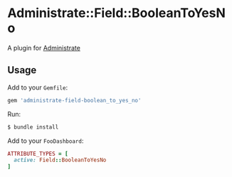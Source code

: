 # Administrate::Field::BooleanToYesNo

A plugin for [Administrate](https://github.com/thoughtbot/administrate)

## Usage

Add to your `Gemfile`:

```ruby
gem 'administrate-field-boolean_to_yes_no'
```

Run:

```bash
$ bundle install
```

Add to your `FooDashboard`:
```ruby
ATTRIBUTE_TYPES = [
  active: Field::BooleanToYesNo
]
```


